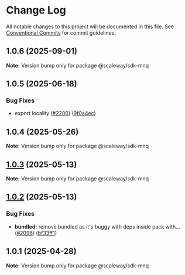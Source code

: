 # Change Log

All notable changes to this project will be documented in this file.
See [Conventional Commits](https://conventionalcommits.org) for commit guidelines.

## 1.0.6 (2025-09-01)

**Note:** Version bump only for package @scaleway/sdk-mnq

## 1.0.5 (2025-06-18)

### Bug Fixes

- export locality ([#2200](https://github.com/scaleway/scaleway-sdk-js/issues/2200)) ([9f0a4ec](https://github.com/scaleway/scaleway-sdk-js/commit/9f0a4ec19e377cd90c5829604467c09a2088a38c))

## 1.0.4 (2025-05-26)

**Note:** Version bump only for package @scaleway/sdk-mnq

## [1.0.3](https://github.com/scaleway/scaleway-sdk-js/compare/@scaleway/sdk-mnq@1.0.2...@scaleway/sdk-mnq@1.0.3) (2025-05-13)

**Note:** Version bump only for package @scaleway/sdk-mnq

## [1.0.2](https://github.com/scaleway/scaleway-sdk-js/compare/@scaleway/sdk-mnq@1.0.1...@scaleway/sdk-mnq@1.0.2) (2025-05-13)

### Bug Fixes

- **bundled:** remove bundled as it's buggy with deps inside pack with… ([#2096](https://github.com/scaleway/scaleway-sdk-js/issues/2096)) ([bf33ff1](https://github.com/scaleway/scaleway-sdk-js/commit/bf33ff1f9cdd951add94817dac27239c86ef5437))

## 1.0.1 (2025-04-28)

**Note:** Version bump only for package @scaleway/sdk-mnq
